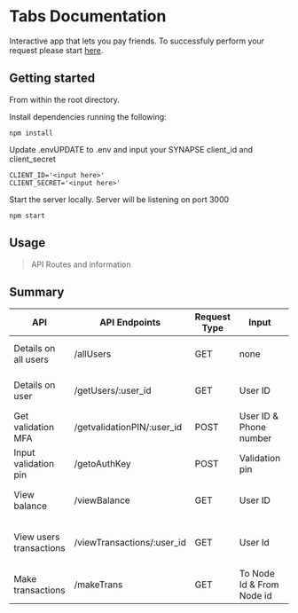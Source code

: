 # Tabs Documentation

Interactive app that lets you pay friends. To successfuly perform your request please start [here](#Getting-started).

## Getting  started


From within the root directory. 

Install dependencies running the following:
```   
npm install
```

Update .envUPDATE to .env and input your SYNAPSE client_id and client_secret
```
CLIENT_ID='<input here>'
CLIENT_SECRET='<input here>'
```


Start the server locally. Server will be listening on port 3000 
```
npm start
```

## Usage

> API Routes and information


## Summary 
API | API Endpoints  | Request Type | Input | Output | Description  |
----| -------------- | ------------- | ----- | ------ | ------------- | 
Details on all users| /allUsers | GET | none  | Details on all users  | Get details on all the users |
Details on user| /getUsers/:user_id | GET | User ID | Details on user  | Get details on one users |
Get validation MFA| /getvalidationPIN/:user_id| POST | User ID & Phone number  | Status of MFA  | Request MFA |
Input validation pin| /getoAuthKey | POST | Validation pin  | oAuth Key | Get oAuth Key |
View balance| /viewBalance | GET | User ID  | Balances  | Balance on all the users nodes|
View users transactions| /viewTransactions/:user_id | GET | User Id | All the transactions of the user  | View all the transactions of a specific user |
Make transactions| /makeTrans | GET | To Node Id & From Node id  | Status  | Status request of transactions |
